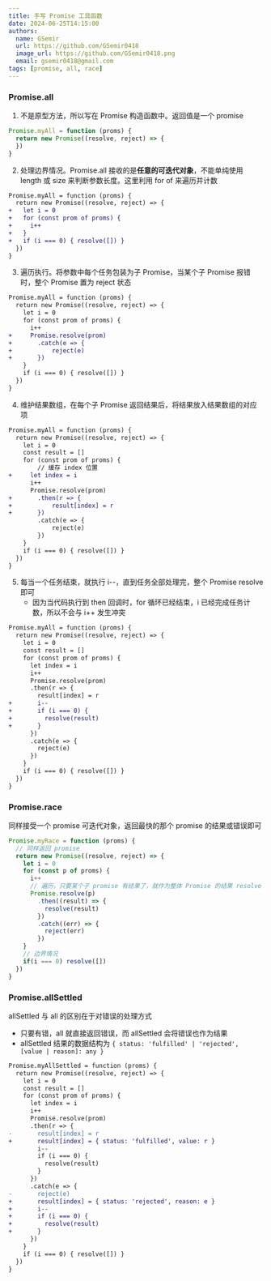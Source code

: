 ```yaml
---
title: 手写 Promise 工具函数
date: 2024-06-25T14:15:00
authors:
  name: GSemir
  url: https://github.com/GSemir0418
  image_url: https://github.com/GSemir0418.png
  email: gsemir0418@gmail.com
tags: [promise, all, race]
---
```


### Promise.all

1. 不是原型方法，所以写在 Promise 构造函数中。返回值是一个 promise

```js
Promise.myAll = function (proms) {
  return new Promise((resolve, reject) => {
  })
}
```

2. 处理边界情况。Promise.all 接收的是**任意的可迭代对象**，不能单纯使用 length 或 size 来判断参数长度。这里利用 for of 来遍历并计数

```diff
Promise.myAll = function (proms) {
  return new Promise((resolve, reject) => {
+   let i = 0
+   for (const prom of proms) {
+     i++
+   }
+   if (i === 0) { resolve([]) }
  })
}
```

3. 遍历执行。将参数中每个任务包装为子 Promise，当某个子 Promise 报错时，整个 Promise 置为 reject 状态

```diff
Promise.myAll = function (proms) {
  return new Promise((resolve, reject) => {
    let i = 0
    for (const prom of proms) {
      i++
+     Promise.resolve(prom)
+     	.catch(e => {
+       	reject(e)
+     	})
    }
    if (i === 0) { resolve([]) }
  })
}
```

4. 维护结果数组，在每个子 Promise 返回结果后，将结果放入结果数组的对应项

```diff
Promise.myAll = function (proms) {
  return new Promise((resolve, reject) => {
    let i = 0
    const result = []
    for (const prom of proms) {
    	// 缓存 index 位置
+     let index = i
      i++
      Promise.resolve(prom)
+     	.then(r => {
+       	result[index] = r
+     	})
      	.catch(e => {
        	reject(e)
      	})
    }
    if (i === 0) { resolve([]) }
  })
}
```

5. 每当一个任务结束，就执行 i--，直到任务全部处理完，整个 Promise resolve 即可
   - 因为当代码执行到 then 回调时，for 循环已经结束，i 已经完成任务计数，所以不会与 i++ 发生冲突

```diff
Promise.myAll = function (proms) {
  return new Promise((resolve, reject) => {
    let i = 0
    const result = []
    for (const prom of proms) {
      let index = i
      i++
      Promise.resolve(prom)
      .then(r => {
        result[index] = r
+       i--
+       if (i === 0) {
+         resolve(result)
+       }
      })
      .catch(e => {
        reject(e)
      })
    }
    if (i === 0) { resolve([]) }
  })
}
```

### Promise.race

同样接受一个 promise 可迭代对象，返回最快的那个 promise 的结果或错误即可

```js
Promise.myRace = function (proms) {
  // 同样返回 promise
  return new Promise((resolve, reject) => {
    let i = 0
    for (const p of proms) {
      i++
      // 遍历，只要某个子 promise 有结果了，就作为整体 Promise 的结果 resolve 或 reject
      Promise.resolve(p)
        .then((result) => {
          resolve(result)
        })
        .catch((err) => {
          reject(err)
        })
    }
    // 边界情况
    if(i === 0) resolve([])
  })
}
```

### Promise.allSettled

allSettled 与 all 的区别在于对错误的处理方式

- 只要有错，all 就直接返回错误，而 allSettled 会将错误也作为结果
- allSettled 结果的数据结构为 `{ status: 'fulfilled' | 'rejected', [value | reason]: any }`

```diff
Promise.myAllSettled = function (proms) {
  return new Promise((resolve, reject) => {
    let i = 0
    const result = []
    for (const prom of proms) {
      let index = i
      i++
      Promise.resolve(prom)
      .then(r => {
-     	result[index] = r
+       result[index] = { status: 'fulfilled', value: r }
        i--
        if (i === 0) {
          resolve(result)
        }
      })
      .catch(e => {
-     	reject(e)
+       result[index] = { status: 'rejected', reason: e }
+       i--
+       if (i === 0) {
+         resolve(result)
+       }
      })
    }
    if (i === 0) { resolve([]) }
  })
}
```

